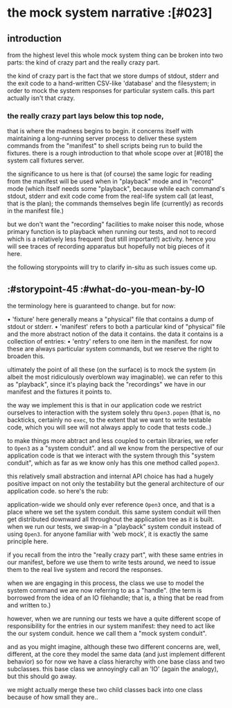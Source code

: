 # the mock system narrative :[#023]

## introduction

from the highest level this whole mock system thing can be broken into two
parts: the kind of crazy part and the really crazy part.

the kind of crazy part is the fact that we store dumps of stdout, stderr
and the exit code to a hand-written CSV-like 'database' and the filesystem;
in order to mock the system responses for particular system calls. this part
actually isn't that crazy.


### the really crazy part lays below this top node,

that is where the madness begins to begin. it concerns itself with maintaining
a long-running server process to deliver these system commands from the
"manifest" to shell scripts being run to build the fixtures. there is a rough
introduction to that whole scope over at [#018] the system call fixtures
server.

the significance to us here is that (of course) the same logic for reading
from the manifest will be used when in "playback" mode and in "record" mode
(which itself needs some "playback", because while each command's stdout,
stderr and exit code come from the real-life system call (at least, that
is the plan); the commands themselves begin life (currently) as records in
the manifest file.)

but we don't want the "recording" facilities to make noiser this node, whose
primary function is to playback when running our tests, and not to record
which is a relatively less frequent (but still important!) activity. hence
you will see traces of recording apparatus but hopefully not big pieces of it
here.

the following storypoints will try to clarify in-situ as such issues come up.



## :#storypoint-45 :#what-do-you-mean-by-IO

the terminology here is guaranteed to change. but for now:

  • 'fixture' here generally means a "physical" file that contains a dump
     of stdout or stderr.
  • 'manifest' refers to both a particular kind of "physical" file and the
     more abstract notion of the data it contains. the data it contains is
     a collection of entries:
  • 'entry' refers to one item in the manifest. for now these are always
     particular system commands, but we reserve the right to broaden this.

ultimately the point of all these (on the surface) is to mock the system
(in albeit the most ridiculously overblown way imaginable). we can refer
to this as "playback", since it's playing back the "recordings" we have
in our manifest and the fixtures it points to.

the way we implement this is that in our application code we restrict ourselves
to interaction with the system solely thru `Open3.popen` (that is, no
backticks, certainly no `exec`, to the extent that we want to write testable
code, which you will see will not always apply to code that tests code..)

to make things more abtract and less coupled to certain libraries, we refer
to `Open3` as a "system conduit". and all we know from the perspective of
our application code is that we interact with the system through this
"system conduit", which as far as we know only has this one method called
`popen3`.

this relatively small abstraction and internal API choice has had a hugely
positive impact on not only the testability but the general architecture of
our application code. so here's the rub:

application-wide we should only ever reference `Open3` once, and that is a
place where we set the system conduit. this same system conduit will then
get distributed downward all throughout the application tree as it is built.
when we run our tests, we swap-in a "playback" system conduit instead
of using `Open3`. for anyone familiar with 'web mock', it is exactly the
same principle here.

if you recall from the intro the "really crazy part", with these same
entries in our manifest, before we use them to write tests around, we need
to issue them to the real live system and record the responses.

when we are engaging in this process, the class we use to model the system
command we are now referring to as a "handle". (the term is borrowed from
the idea of an IO filehandle; that is, a thing that be read from and
written to.)

however, when we are running our tests we have a quite different scope of
responsibility for the entries in our system manifest: they need to act
like the our system conduit. hence we call them a "mock system conduit".

and as you might imagine, although these two different concerns are, well,
different, at the core they model the same data (and just implement different
behavior) so for now we have a class hierarchy with one base class and two
subclasses. this base class we annoyingly call an 'IO' (again the analogy),
but this should go away.

we might actually merge these two child classes back into one class because
of how small they are..
